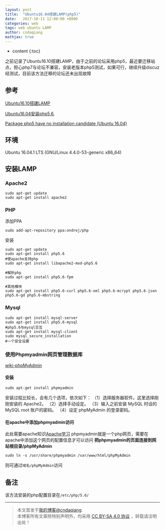 ```yaml
---
layout: post
title:  "Ubuntu16.04搭建LAMP(php5)"
date:   2017-10-11 12:00:00 +0800
categories: web
tags: web ubuntu LAMP
author: cndaqiang
mathjax: true
---
```

* content
{:toc}

之前记录了Ubuntu16.10搭建LAMP，由于之前的论坛采用php5，最近要迁移站点，担心php7与论坛不兼容，安装老版本php5测试，如果可行，继续升级discuz
经测试，目前该方法迁移的论坛还未出现故障




## 参考
[Ubuntu16.10搭建LAMP](/2017/09/27/ubuntu1604-lamp/)

[Ubuntu16.04安装php5.6,](http://blog.csdn.net/tse_e/article/details/53610169)

[Package php5 have no installation candidate (Ubuntu 16.04)
](https://stackoverflow.com/questions/36788873/package-php5-have-no-installation-candidate-ubuntu-16-04)
## 环境
Ubuntu 16.04.1 LTS (GNU/Linux 4.4.0-53-generic x86_64)
## 安装LAMP
### Apache2

```
sudo apt-get update
sudo apt-get install apache2
```
### PHP

添加PPA
```
sudo add-apt-repository ppa:ondrej/php
```
安装
```
sudo apt-get update
sudo apt-get install php5.6
#使apache支持php
sudo apt-get install libapache2-mod-php5.6

#解析php
sudo apt-get install php5.6-fpm  

#其他模块
sudo apt-get install php5.6-curl php5.6-xml php5.6-mcrypt php5.6-json php5.6-gd php5.6-mbstring  
```
### Mysql

```
sudo apt-get install mysql-server
sudo apt-get install php5.6-mysql
#php5.6与mysql交互
sudo apt-get install mysql-client
sudo mysql_secure_installation
#一个安全设置
```
### 使用Phpmyadmin网页管理数据库
[wiki-phpMyAdmin](https://zh.wikipedia.org/wiki/PhpMyAdmin)
#### 安装
```
sudo apt-get install phpmyadmin
```
安装过程比较长，会有几个选项，依次如下：
（1）选择服务器软件。这里选择刚刚安装的 Apache2。
（2）选择手动设定。
（3）输入之前安装 MySQL 时设的 MySQL root 账户的密码。
（4）设定 phpMyAdmin 的登录密码。
#### 在apache中添加phpmyadmin访问
此处需要apache知识[Apache学习](/2017/09/27/apache/)
phpmyadmin就是一个php网页，需要在apache中添加这个网页的配置信息才可以访问
**把phpmyadmin的页面连接到网站根目录/phpMyAdmin**
```
sudo ln -s /usr/share/phpmyadmin /var/www/html/phpMyAdmin
```
则可通过`域名/phpMyAdmin`访问

## 备注
该方法安装的php配置目录在`/etc/php/5.6/`



------
>本文首发于[我的博客@cndaqiang](https://cndaqiang.github.io/).<br>
>本博客所有文章除特别声明外，均采用 [CC BY-SA 4.0 协议](https://creativecommons.org/licenses/by-sa/4.0/deed.zh) ，转载请注明出处！
